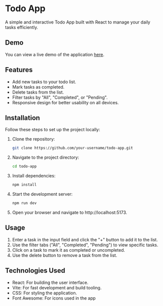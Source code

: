 # Todo App

A simple and interactive Todo App built with React to manage your daily tasks efficiently.

## Demo

You can view a live demo of the application [here](https://todo-app-local-storage-theta.vercel.app/). 

## Features

- Add new tasks to your todo list.
- Mark tasks as completed.
- Delete tasks from the list.
- Filter tasks by "All", "Completed", or "Pending".
- Responsive design for better usability on all devices.

## Installation

Follow these steps to set up the project locally:

1. Clone the repository:
   ```bash
   git clone https://github.com/your-username/todo-app.git
2. Navigate to the project directory:
   ```bash
   cd todo-app
3. Install dependencies:
   ```bash
   npm install
4. Start the development server:
   ```bash
   npm run dev
5. Open your browser and navigate to http://localhost:5173.

## Usage
1. Enter a task in the input field and click the "+" button to add it to the list.
2. Use the filter tabs ("All", "Completed", "Pending") to view specific tasks.
3. Click on a task to mark it as completed or uncompleted.
4. Use the delete button to remove a task from the list.

## Technologies Used
- React: For building the user interface.
- Vite: For fast development and build tooling.
- CSS: For styling the application.
- Font Awesome: For icons used in the app
